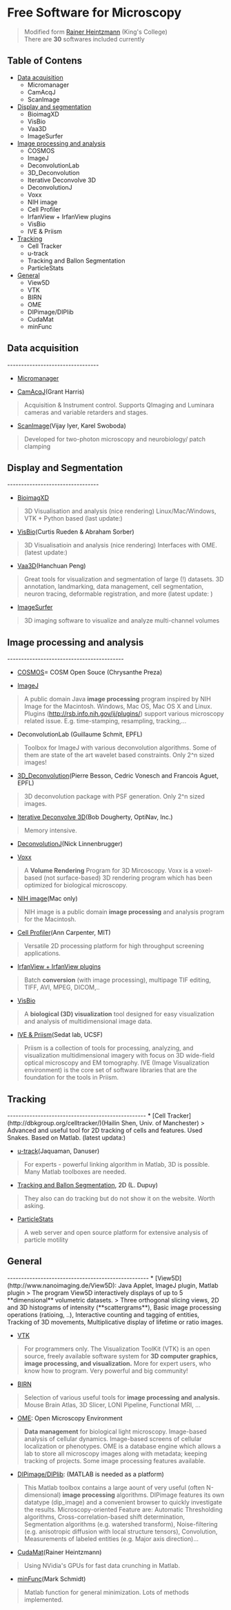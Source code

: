 Free Software for Microscopy
=================================

>  Modified form [Rainer Heintzmann](https://nic.med.harvard.edu/sites/nic.med.harvard.edu/files/user_files/ListofFreeSoftware.pdf) (King's College)    
>  There are **30** softwares included currently

## Table of Contens
- [Data acquisition](#data-acquisition)  
  + Micromanager
  + CamAcqJ
  + ScanImage
- [Display and segmentation](#display-and-segmentation)
  + BioimagXD
  + VisBio
  + Vaa3D
  + ImageSurfer
- [Image processing and analysis](#image-processing-and-analysis)
  + COSMOS
  + ImageJ
  + DeconvolutionLab
  + 3D_Deconvolution
  + Iterative Deconvolve 3D
  + DeconvolutionJ
  + Voxx
  + NIH image
  + Cell Profiler
  + IrfanView + IrfanView plugins
  + VisBio
  + IVE & Priism
- [Tracking](#tracking)
  + Cell Tracker
  + u-track
  + Tracking and Ballon Segmentation
  + ParticleStats
- [General](#general)
  + View5D
  + VTK
  + BIRN
  + OME
  + DIPimage/DIPlib
  + CudaMat
  + minFunc

<h2 id="data-acquisition">Data acquisition</h2>
---------------------------------

* [Micromanager](http://www.micro-manager.org/)

* [CamAcqJ](http://www.mbl.edu/research/labs/adlc/CamAcqJ/)(Grant Harris)
> Acquisition & Instrument control. Supports QImaging and Luminara cameras and variable retarders and stages.

* [ScanImage](http://research.janelia.org/wiki/display/ephus/ScanImage)(Vijay Iyer, Karel Swoboda)
> Developed for two-photon microscopy and neurobiology/ patch clamping

<h2 id="display-and-segmentation">Display and Segmentation</h2>
---------------------------------

* [BioimagXD](http://www.bioimagexd.net)
> 3D Visualisation and analysis (nice rendering)
> Linux/Mac/Windows, VTK + Python based (last update:)

* [VisBio](http://www.loci.wisc.edu/visbio/)(Curtis Rueden & Abraham Sorber)
> 3D Visualisatioin and analysis (nice rendering)
> Interfaces with OME. (latest update:)

* [Vaa3D](http://www.vaa3d.org/)(Hanchuan Peng)
> Great tools for visualization and segmentation of large (!) datasets.
> 3D annotation, landmarking, data management, cell segmentation, neuron tracing, deformable registration, and more (latest update: )

* [ImageSurfer](http://imagesurfer.cs.unc.edu)
> 3D imaging software to visualize and analyze multi-channel volumes

<h2 id="image-processing-and-analysis">Image processing and analysis</h2>
------------------------------------------

* [COSMOS](http://cirl.memphis.edu/cosmos)= COSM Open Souce (Chrysanthe Preza)

* [ImageJ](http://rsb.info.nih.gov/ij/)
> A public domain Java **image processing** program inspired by NIH Image for the Macintosh. Windows, Mac OS, Mac OS X and Linux.
> Plugins (http://rsb.info.nih.gov/ij/plugins/) support various microscopy related issue. E.g. time-stamping, resampling, tracking,...

* DeconvolutionLab (Guillaume Schmit, EPFL)
> Toolbox for ImageJ with various deconvolution algorithms. Some of them are state of the art wavelet based constraints. Only 2^n sized images!

* [3D_Deconvolution](http://bigwww.epfl.ch/demo/deconvolution3D/)(Pierre Besson, Cedric Vonesch and Francois Aguet, EPFL)
> 3D deconvolution package with PSF generation. Only 2^n sized images.

* [Iterative Deconvolve 3D](http://www.optinav.com/imagej.html)(Bob Dougherty, OptiNav, Inc.)
> Memory intensive.

* [DeconvolutionJ](http://rsb.info.nih.gov/ij/plugins/fftj.html)(Nick Linnenbrugger)

* [Voxx](http://www.nephrology.iupui.edu/imaging/voxx/)
> A **Volume Rendering** Program for 3D Mircoscopy. Voxx is a voxel-based (not surface-based) 3D rendering program which has been optimized for biological microscopy.

* [NIH image](http://rsb.info.nih.gov/nih-image/)(Mac only)
> NIH image is a public domain **image processing** and analysis program for the Macintosh.

* [Cell Profiler](http://www.cellprofiler.org/)(Ann Carpenter, MIT)
> Versatile 2D processing platform for high throughput screening applications.

* [IrfanView + IrfanView plugins](http://www.irfanview.com/)
> Batch **conversion** (with image processing), multipage TIF editing, TIFF, AVI, MPEG, DICOM,..

* [VisBio](http://www.loci.wisc.edu/visbio)
> A **biological (3D) visualization** tool designed for easy visualization and analysis of multidimensional image data.

* [IVE & Priism](http://msg.ucsf.edu/IVE/)(Sedat lab, UCSF)
> Priism is a collection of tools for processing, analyzing, and visualization multidimensional imagery with focus on 3D wide-field optical microscopy and EM tomography.
> IVE (Image Visualization environment) is the core set of software libraries that are the foundation for the tools in Priism.

<h2 id="tracking">Tracking</h2>
--------------------------------------------------
* [Cell Tracker](http://dbkgroup.org/celltracker/)(Hailin Shen, Univ. of Manchester)
> Advanced and useful tool for 2D tracking of cells and features. Used Snakes. Based on Matlab. (latest updata:)

* [u-track](http://lccb.hms.harvard.edu/software.html)(Jaquaman, Danuser)
> For experts - powerful linking algorithm in Matlab, 3D is possible. Many Matlab toolboxes are needed.

* [Tracking and Ballon Segmentation](http://www.archiroot.org.uk), 2D (L. Dupuy)
> They also can do tracking but do not show it on the website. Worth asking.

* [ParticleStats](http://www.darogan.co.uk/ParticleStats/)
> A web server and open source platform for extensive analysis of particle motility


<h2 id="general">General</h2>
---------------------------------------------------
* [View5D](http://www.nanoimaging.de/View5D): Java Applet, ImageJ plugin, Matlab plugin
> The program View5D interactively displays of up to 5 **dimensional** volumetric datasets.
> Three orthogonal slicing views, 2D and 3D histograms of intensity (**scattergrams**), Basic image processing operations (ratioing, ..), Interactive counting and tagging of entities, Tracking of 3D movements, Multiplicative display of lifetime or ratio images.

* [VTK](http://www.vtk.org)
> For programmers only. The Visualization ToolKit (VTK) is an open source, freely available software system for **3D computer graphics, image processing, and visualization.** More for expert users, who know how to program. Very powerful and big community!

* [BIRN](http://www.birncommunity.org/resources/overview/)
> Selection of various useful tools for **image processing and analysis.** Mouse Brain Atlas, 3D Slicer, LONI Pipeline, Functional MRI, ...

* [OME](http://www.openmicroscopy.org/): Open Microscopy Environment
> **Data management** for biological light microscopy. Image-based analysis of cellular dynamics. Image-based screens of cellular localization or phenotypes.
> OME is a database engine which allows a lab to store all microscopy images along with metadata; keeping tracking of projects. Some image processing features available.

* [DIPimage/DIPlib](http://www.diplib.org/): (MATLAB is needed as a platform)
> This Matlab toolbox contains a large aount of very useful (often N-dimensional) **image processing** algorithms. DIPimage features its own datatype (dip_image) and a convenient browser to quickly investigate the results.
> Microscopy-oriented Feature are: Automatic Thresholding algorithms, Cross-correlation-based shift determination, Segmentation algorithms (e.g. watershed transform), Noise-filtering (e.g. anisotropic diffusion with local structure tensors), Convolution, Measurements of labeled entities (e.g. Major axis direction)...

* [CudaMat](https://github.com/cudamat/cudamat)(Rainer Heintzmann)
> Using NVidia's GPUs for fast data crunching in Matlab.

* [minFunc](http://www.di.ens.fr/~mschmidt/Software/minFunc.html)(Mark Schmidt)
> Matlab function for general minimization. Lots of methods implemented.
